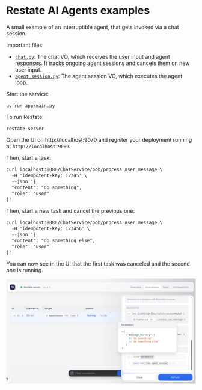 # Restate AI Agents examples

A small example of an interruptible agent, that gets invoked via a chat session.

Important files:
- [`chat.py`](app/chat.py): The chat VO, which receives the user input and agent responses. It tracks ongoing agent sessions and cancels them on new user input.
- [`agent_session.py`](app/agent_session.py): The agent session VO, which executes the agent loop.

Start the service:
```shell
uv run app/main.py
```

To run Restate:
```shell
restate-server
```

Open the UI on http://localhost:9070 and register your deployment running at `http://localhost:9080`.

Then, start a task:
```shell
curl localhost:8080/ChatService/bob/process_user_message \
  -H 'idempotent-key: 12345' \
  --json '{
  "content": "do something",
  "role": "user"
}'
```

Then, start a new task and cancel the previous one:

```shell
curl localhost:8080/ChatService/bob/process_user_message \
  -H 'idempotent-key: 123456' \
  --json '{
  "content": "do something else",
  "role": "user"
}'
```

You can now see in the UI that the first task was canceled and the second one is running.

<img src="img.png" width="600px"/>